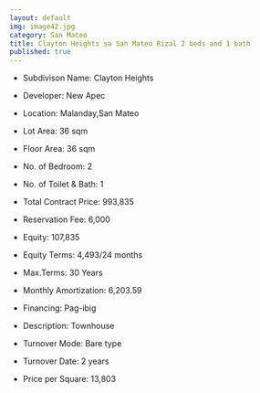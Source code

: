 ```yaml
---
layout: default
img: image42.jpg
category: San Mateo
title: Clayton Heights sa San Mateo Rizal 2 beds and 1 bath
published: true
---
```


- Subdivison Name: Clayton Heights
- Developer: New Apec
- Location: Malanday,San Mateo
- Lot Area: 36 sqm
- Floor Area: 36 sqm
- No. of Bedroom: 2
- No. of Toilet & Bath: 1

- Total Contract Price: 993,835
- Reservation Fee: 6,000
- Equity: 107,835
- Equity Terms: 4,493/24 months
- Max.Terms: 30 Years
- Monthly Amortization: 6,203.59

- Financing: Pag-ibig
- Description: Townhouse
- Turnover Mode: Bare type
- Turnover Date: 2 years
- Price per Square: 13,803







